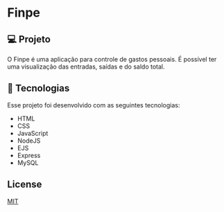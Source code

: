 # Finpe

## 💻 Projeto

O Finpe é uma aplicação para controle de gastos pessoais. É possível ter uma visualização das entradas, saídas e do saldo total.


## 🚀 Tecnologias

Esse projeto foi desenvolvido com as seguintes tecnologias:

- HTML
- CSS
- JavaScript
- NodeJS
- EJS
- Express
- MySQL

## License
[MIT](https://choosealicense.com/licenses/mit/)
